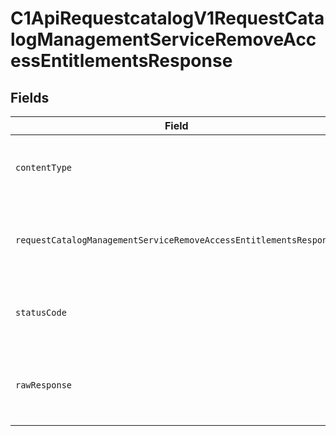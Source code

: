 # C1ApiRequestcatalogV1RequestCatalogManagementServiceRemoveAccessEntitlementsResponse


## Fields

| Field                                                                                                                                                                   | Type                                                                                                                                                                    | Required                                                                                                                                                                | Description                                                                                                                                                             |
| ----------------------------------------------------------------------------------------------------------------------------------------------------------------------- | ----------------------------------------------------------------------------------------------------------------------------------------------------------------------- | ----------------------------------------------------------------------------------------------------------------------------------------------------------------------- | ----------------------------------------------------------------------------------------------------------------------------------------------------------------------- |
| `contentType`                                                                                                                                                           | *string*                                                                                                                                                                | :heavy_check_mark:                                                                                                                                                      | HTTP response content type for this operation                                                                                                                           |
| `requestCatalogManagementServiceRemoveAccessEntitlementsResponse`                                                                                                       | [shared.RequestCatalogManagementServiceRemoveAccessEntitlementsResponse](../../../sdk/models/shared/requestcatalogmanagementserviceremoveaccessentitlementsresponse.md) | :heavy_minus_sign:                                                                                                                                                      | Empty response with a status code indicating success.                                                                                                                   |
| `statusCode`                                                                                                                                                            | *number*                                                                                                                                                                | :heavy_check_mark:                                                                                                                                                      | HTTP response status code for this operation                                                                                                                            |
| `rawResponse`                                                                                                                                                           | [Response](https://developer.mozilla.org/en-US/docs/Web/API/Response)                                                                                                   | :heavy_check_mark:                                                                                                                                                      | Raw HTTP response; suitable for custom response parsing                                                                                                                 |